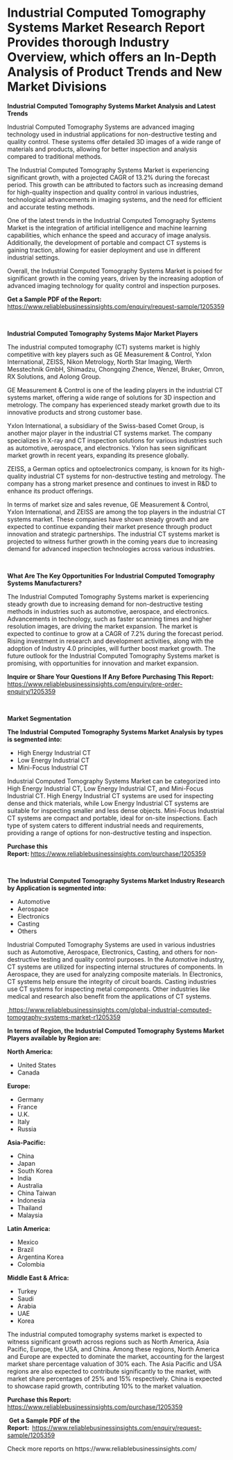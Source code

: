 <p><h1>Industrial Computed Tomography Systems Market Research Report Provides thorough Industry Overview, which offers an In-Depth Analysis of Product Trends and New Market Divisions</h1></p><p><strong>Industrial Computed Tomography Systems Market Analysis and Latest Trends</strong></p>
<p><p>Industrial Computed Tomography Systems are advanced imaging technology used in industrial applications for non-destructive testing and quality control. These systems offer detailed 3D images of a wide range of materials and products, allowing for better inspection and analysis compared to traditional methods.</p><p>The Industrial Computed Tomography Systems Market is experiencing significant growth, with a projected CAGR of 13.2% during the forecast period. This growth can be attributed to factors such as increasing demand for high-quality inspection and quality control in various industries, technological advancements in imaging systems, and the need for efficient and accurate testing methods.</p><p>One of the latest trends in the Industrial Computed Tomography Systems Market is the integration of artificial intelligence and machine learning capabilities, which enhance the speed and accuracy of image analysis. Additionally, the development of portable and compact CT systems is gaining traction, allowing for easier deployment and use in different industrial settings.</p><p>Overall, the Industrial Computed Tomography Systems Market is poised for significant growth in the coming years, driven by the increasing adoption of advanced imaging technology for quality control and inspection purposes.</p></p>
<p><strong>Get a Sample PDF of the Report:&nbsp;</strong> <a href="https://www.reliablebusinessinsights.com/enquiry/request-sample/1205359">https://www.reliablebusinessinsights.com/enquiry/request-sample/1205359</a></p>
<p>&nbsp;</p>
<p><strong>Industrial Computed Tomography Systems Major Market Players</strong></p>
<p><p>The industrial computed tomography (CT) systems market is highly competitive with key players such as GE Measurement & Control, Yxlon International, ZEISS, Nikon Metrology, North Star Imaging, Werth Messtechnik GmbH, Shimadzu, Chongqing Zhence, Wenzel, Bruker, Omron, RX Solutions, and Aolong Group.</p><p>GE Measurement & Control is one of the leading players in the industrial CT systems market, offering a wide range of solutions for 3D inspection and metrology. The company has experienced steady market growth due to its innovative products and strong customer base. </p><p>Yxlon International, a subsidiary of the Swiss-based Comet Group, is another major player in the industrial CT systems market. The company specializes in X-ray and CT inspection solutions for various industries such as automotive, aerospace, and electronics. Yxlon has seen significant market growth in recent years, expanding its presence globally.</p><p>ZEISS, a German optics and optoelectronics company, is known for its high-quality industrial CT systems for non-destructive testing and metrology. The company has a strong market presence and continues to invest in R&D to enhance its product offerings.</p><p>In terms of market size and sales revenue, GE Measurement & Control, Yxlon International, and ZEISS are among the top players in the industrial CT systems market. These companies have shown steady growth and are expected to continue expanding their market presence through product innovation and strategic partnerships. The industrial CT systems market is projected to witness further growth in the coming years due to increasing demand for advanced inspection technologies across various industries.</p></p>
<p>&nbsp;</p>
<p><strong>What Are The Key Opportunities For Industrial Computed Tomography Systems Manufacturers?</strong></p>
<p><p>The Industrial Computed Tomography Systems market is experiencing steady growth due to increasing demand for non-destructive testing methods in industries such as automotive, aerospace, and electronics. Advancements in technology, such as faster scanning times and higher resolution images, are driving the market expansion. The market is expected to continue to grow at a CAGR of 7.2% during the forecast period. Rising investment in research and development activities, along with the adoption of Industry 4.0 principles, will further boost market growth. The future outlook for the Industrial Computed Tomography Systems market is promising, with opportunities for innovation and market expansion.</p></p>
<p><strong>Inquire or Share Your Questions If Any Before Purchasing This Report:</strong> <a href="https://www.reliablebusinessinsights.com/enquiry/pre-order-enquiry/1205359">https://www.reliablebusinessinsights.com/enquiry/pre-order-enquiry/1205359</a></p>
<p>&nbsp;</p>
<p><strong>Market Segmentation</strong></p>
<p><strong>The Industrial Computed Tomography Systems Market Analysis by types is segmented into:</strong></p>
<p><ul><li>High Energy Industrial CT</li><li>Low Energy Industrial CT</li><li>Mini-Focus Industrial CT</li></ul></p>
<p><p>Industrial Computed Tomography Systems Market can be categorized into High Energy Industrial CT, Low Energy Industrial CT, and Mini-Focus Industrial CT. High Energy Industrial CT systems are used for inspecting dense and thick materials, while Low Energy Industrial CT systems are suitable for inspecting smaller and less dense objects. Mini-Focus Industrial CT systems are compact and portable, ideal for on-site inspections. Each type of system caters to different industrial needs and requirements, providing a range of options for non-destructive testing and inspection.</p></p>
<p><strong>Purchase this Report:&nbsp;</strong><a href="https://www.reliablebusinessinsights.com/purchase/1205359">https://www.reliablebusinessinsights.com/purchase/1205359</a></p>
<p>&nbsp;</p>
<p><strong>The Industrial Computed Tomography Systems Market Industry Research by Application is segmented into:</strong></p>
<p><ul><li>Automotive</li><li>Aerospace</li><li>Electronics</li><li>Casting</li><li>Others</li></ul></p>
<p><p>Industrial Computed Tomography Systems are used in various industries such as Automotive, Aerospace, Electronics, Casting, and others for non-destructive testing and quality control purposes. In the Automotive industry, CT systems are utilized for inspecting internal structures of components. In Aerospace, they are used for analyzing composite materials. In Electronics, CT systems help ensure the integrity of circuit boards. Casting industries use CT systems for inspecting metal components. Other industries like medical and research also benefit from the applications of CT systems.</p></p>
<p><a href="https://www.reliablebusinessinsights.com/global-industrial-computed-tomography-systems-market-r1205359">&nbsp;https://www.reliablebusinessinsights.com/global-industrial-computed-tomography-systems-market-r1205359</a></p>
<p><strong>In terms of Region, the Industrial Computed Tomography Systems Market Players available by Region are:</strong></p>
<p>
    <p> <strong> North America: </strong>
        <ul>
            <li>United States</li>
            <li>Canada</li>
        </ul>
        </p> 
    <p> <strong> Europe: </strong>
        <ul>
            <li>Germany</li>
            <li>France</li>
            <li>U.K.</li>
            <li>Italy</li>
            <li>Russia</li>
        </ul>
        </p> 
    <p> <strong> Asia-Pacific: </strong>
        <ul>
            <li>China</li>
            <li>Japan</li>
            <li>South Korea</li>
            <li>India</li>
            <li>Australia</li>
            <li>China Taiwan</li>
            <li>Indonesia</li>
            <li>Thailand</li>
            <li>Malaysia</li>
        </ul>
        </p> 
    <p> <strong> Latin America: </strong>
        <ul>
            <li>Mexico</li>
            <li>Brazil</li>
            <li>Argentina Korea</li>
            <li>Colombia</li>
        </ul>
        </p> 
    <p> <strong> Middle East & Africa: </strong>
        <ul>
            <li>Turkey</li>
            <li>Saudi</li>
            <li>Arabia</li>
            <li>UAE</li>
            <li>Korea</li>
        </ul>
    </p>
    </p>
<p><p>The industrial computed tomography systems market is expected to witness significant growth across regions such as North America, Asia Pacific, Europe, the USA, and China. Among these regions, North America and Europe are expected to dominate the market, accounting for the largest market share percentage valuation of 30% each. The Asia Pacific and USA regions are also expected to contribute significantly to the market, with market share percentages of 25% and 15% respectively. China is expected to showcase rapid growth, contributing 10% to the market valuation.</p></p>
<p><strong>Purchase this Report: </strong><a href="https://www.reliablebusinessinsights.com/purchase/1205359">https://www.reliablebusinessinsights.com/purchase/1205359</a></p>
<p>&nbsp;<strong>Get a Sample PDF of the Report:&nbsp;&nbsp;</strong><a href="https://www.reliablebusinessinsights.com/enquiry/request-sample/1205359">https://www.reliablebusinessinsights.com/enquiry/request-sample/1205359</a></p>
<p><strong></strong></p>
<p>Check more reports on https://www.reliablebusinessinsights.com/</p>